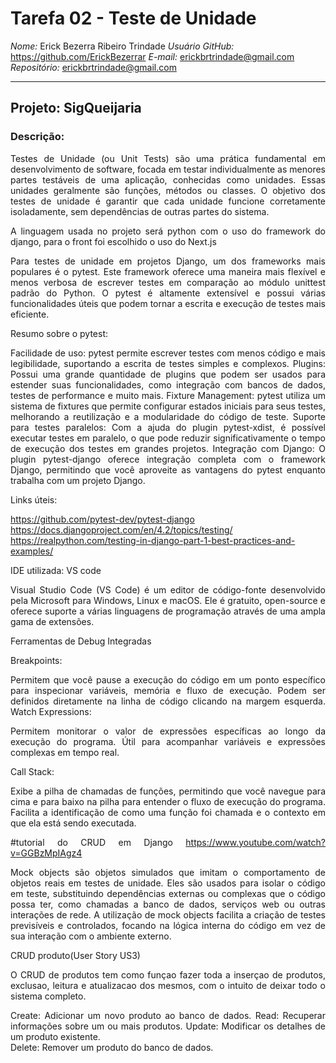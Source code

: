 # Tarefa 02 - Teste de Unidade

*Nome:* Erick Bezerra Ribeiro Trindade
*Usuário GitHub:* https://github.com/ErickBezerrar 
*E-mail:* erickbrtrindade@gmail.com
*Repositório:* [erickbrtrindade@gmail.com](https://github.com/melquetrindade/sigQueijaria)

---

## Projeto: SigQueijaria

### Descrição:

<div style="text-align: justify">
Testes de Unidade (ou Unit Tests) são uma prática fundamental em desenvolvimento de software, focada em testar individualmente as menores partes testáveis de uma aplicação, conhecidas como unidades. Essas unidades geralmente são funções, métodos ou classes. O objetivo dos testes de unidade é garantir que cada unidade funcione corretamente isoladamente, sem dependências de outras partes do sistema.

A linguagem usada no projeto será python com o uso do framework do django, para o front foi escolhido o uso do Next.js

Para testes de unidade em projetos Django, um dos frameworks mais populares é o pytest. Este framework oferece uma maneira mais flexível e menos verbosa de escrever testes em comparação ao módulo unittest padrão do Python. O pytest é altamente extensível e possui várias funcionalidades úteis que podem tornar a escrita e execução de testes mais eficiente.

Resumo sobre o pytest:

Facilidade de uso: pytest permite escrever testes com menos código e mais legibilidade, suportando a escrita de testes simples e complexos.
Plugins: Possui uma grande quantidade de plugins que podem ser usados para estender suas funcionalidades, como integração com bancos de dados, testes de performance e muito mais.
Fixture Management: pytest utiliza um sistema de fixtures que permite configurar estados iniciais para seus testes, melhorando a reutilização e a modularidade do código de teste.
Suporte para testes paralelos: Com a ajuda do plugin pytest-xdist, é possível executar testes em paralelo, o que pode reduzir significativamente o tempo de execução dos testes em grandes projetos.
Integração com Django: O plugin pytest-django oferece integração completa com o framework Django, permitindo que você aproveite as vantagens do pytest enquanto trabalha com um projeto Django.

Links úteis:

https://github.com/pytest-dev/pytest-django
https://docs.djangoproject.com/en/4.2/topics/testing/
https://realpython.com/testing-in-django-part-1-best-practices-and-examples/

IDE utilizada: VS code

Visual Studio Code (VS Code) é um editor de código-fonte desenvolvido pela Microsoft para Windows, Linux e macOS. Ele é gratuito, open-source e oferece suporte a várias linguagens de programação através de uma ampla gama de extensões. 

Ferramentas de Debug Integradas

Breakpoints:

Permitem que você pause a execução do código em um ponto específico para inspecionar variáveis, memória e fluxo de execução.
Podem ser definidos diretamente na linha de código clicando na margem esquerda.
Watch Expressions:

Permitem monitorar o valor de expressões específicas ao longo da execução do programa.
Útil para acompanhar variáveis e expressões complexas em tempo real.

Call Stack:

Exibe a pilha de chamadas de funções, permitindo que você navegue para cima e para baixo na pilha para entender o fluxo de execução do programa.
Facilita a identificação de como uma função foi chamada e o contexto em que ela está sendo executada.

#tutorial do CRUD em Django
https://www.youtube.com/watch?v=GGBzMpIAgz4

Mock objects são objetos simulados que imitam o comportamento de objetos reais em testes de unidade. Eles são usados para isolar o código em teste, substituindo dependências externas ou complexas que o código possa ter, como chamadas a banco de dados, serviços web ou outras interações de rede. A utilização de mock objects facilita a criação de testes previsíveis e controlados, focando na lógica interna do código em vez de sua interação com o ambiente externo.

CRUD produto(User Story US3)

O CRUD de produtos tem como funçao fazer toda a inserçao de produtos, exclusao, leitura e atualizacao dos mesmos, com o intuito de deixar todo o sistema completo.

Create: Adicionar um novo produto ao banco de dados.
Read: Recuperar informações sobre um ou mais produtos.
Update: Modificar os detalhes de um produto existente.\
Delete: Remover um produto do banco de dados.

</div>